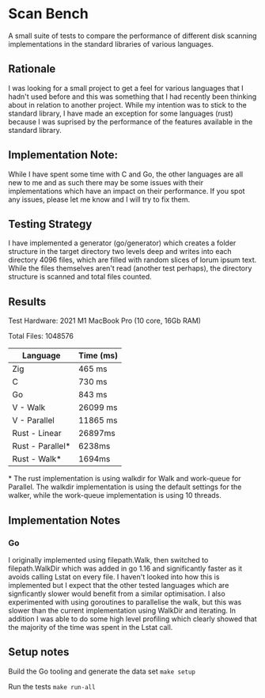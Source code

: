 # Scan Bench

A small suite of tests to compare the performance of different disk scanning implementations in the standard libraries of various languages.

## Rationale
I was looking for a small project to get a feel for various languages that I hadn't used before and this was something that I had recently been thinking about in relation to another project. While my intention was to stick to the standard library, I have made an exception for some languages (rust) because I was suprised by the performance of the features available in the standard library.


## Implementation Note:
While I have spent some time with C and Go, the other languages are all new to me and as such there may be some issues with their implementations which have an impact on their performance.  If you spot any issues, please let me know and I will try to fix them.

## Testing Strategy
I have implemented a generator (go/generator) which creates a folder structure in the target directory two levels deep and writes into each directory 4096 files, which are filled with random slices of lorum ipsum text.  While the files themselves aren't read (another test perhaps), the directory structure is scanned and total files counted.

## Results

Test Hardware: 2021 M1 MacBook Pro (10 core, 16Gb RAM)

Total Files: 1048576

| Language | Time (ms) |
|----------|-----------|
| Zig | 465 ms |
| C | 730 ms |
| Go | 843 ms |
| V - Walk | 26099 ms |
| V - Parallel | 11865 ms |
| Rust - Linear | 26897ms |
| Rust - Parallel* | 6238ms |
| Rust - Walk* | 1694ms |

\* The rust implementation is using walkdir for Walk and work-queue for Parallel.  The walkdir implementation is using the default settings for the walker, while the work-queue implementation is using 10 threads.

## Implementation Notes

### Go

I originally implemented using filepath.Walk, then switched to filepath.WalkDir which was added in go 1.16 and significantly faster as it avoids calling Lstat on every file.  I haven't looked into how this is implemented but I expect that the other tested languages which are signficantly slower would benefit from a similar optimisation.  I also experimented with using goroutines to parallelise the walk, but this was slower than the current implementation using WalkDir and iterating.  In addition I was able to do some high level profiling which clearly showed that the majority of the time was spent in the Lstat call.




## Setup notes

Build the Go tooling and generate the data set
    `make setup`

Run the tests
    `make run-all`